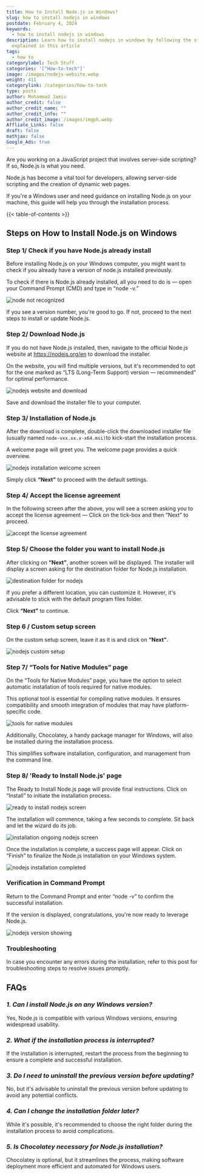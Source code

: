 ```yaml
---
title: How to Install Node.js in Windows?
slug: how to install nodejs in windows
postdate: February 4, 2024
keywords:
  - how to install nodejs in windows
description: Learn how to install nodejs in windows by following the steps
  explained in this article
tags:
  - how to
categorylabel: Tech Stuff
categories: '["How-to-tech"]'
image: /images/nodejs-website.webp
weight: 411
categorylink: /categories/how-to-tech
type: posts
author: Mohammad Jamiu
author_credit: false
author_credit_name: ""
author_credit_info: ""
author_credit_image: /images/imgph.webp
Affliate_Links: false
draft: false
mathjax: false
Google_Ads: true
---
```

Are you working on a JavaScript project that involves server-side scripting? If so, Node.js is what you need. 

Node.js has become a vital tool for developers, allowing server-side scripting and the creation of dynamic web pages.

If you're a Windows user and need guidance on installing Node.js on your machine, this guide will help you through the installation process.

{{< table-of-contents >}}

## **Steps on How to Install Node.js on Windows**

### Step 1/ Check if you have Node.js already install

Before installing Node.js on your Windows computer, you might want to check if you already have a version of node.js installed previously.

To check if there is Node.js already installed, all you need to do is — open your Command Prompt (CMD) and type in “node -v.”

![node not recognized](/images/node-not-recognized.webp "node not recognized")

If you see a version number, you're good to go. If not, proceed to the next steps to install or update Node.js.

### Step 2/ Download Node.js

If you do not have Node.js installed, then, navigate to the official Node.js website at <https://nodejs.org/en> to download the installer.

On the website, you will find multiple versions, but it's recommended to opt for the one marked as “LTS (Long-Term Support) version — recommended” for optimal performance.

![nodejs website and download](/images/nodejs-website.webp "nodejs website and download")

Save and download the installer file to your computer.

### Step 3/ Installation of Node.js

After the download is complete, double-click the downloaded installer file (usually named `node-vxx.xx.x-x64.msi)`to kick-start the installation process.

A welcome page will greet you. The welcome page provides a quick overview.

![nodejs installation welcome screen](/images/nodejs-welcome-screen.webp "nodejs installation welcome screen")

Simply click **“Next”** to proceed with the default settings.

### Step 4/ Accept the license agreement

In the following screen after the above, you will see a screen asking you to accept the license agreement — Click on the tick-box and then “Next” to proceed.

![accept the license agreement](/images/license-agreement-screen.webp "accept the license agreement")

### Step 5/ Choose the folder you want to install Node.js

After clicking on **“Next”**, another screen will be displayed. The installer will display a screen asking for the destination folder for Node.js installation.

![destination folder for nodejs](/images/destination-folder-for-nodejs-install.webp "destination folder for nodejs")

If you prefer a different location, you can customize it. However, it's advisable to stick with the default program files folder. 

Click **“Next”** to continue.

### Step 6 / Custom setup screen

On the custom setup screen, leave it as it is and click on **“Next”**.

![nodejs custom setup](/images/nodejs-custom-setup.webp "nodejs custom setup")

### Step 7/ “Tools for Native Modules” page

On the “Tools for Native Modules” page, you have the option to select automatic installation of tools required for native modules.

This optional tool is essential for compiling native modules. It ensures compatibility and smooth integration of modules that may have platform-specific code.

![tools for native modules](/images/native-modules-chocolatey-install.webp "tools for native modules")

Additionally, Chocolatey, a handy package manager for Windows, will also be installed during the installation process. 

This simplifies software installation, configuration, and management from the command line.

### Step 8/ 'Ready to Install Node.js' page

The Ready to Install Node.js page will provide final instructions. Click on “Install” to initiate the installation process.

![ready to install nodejs screen](/images/ready-to-install-nodejs-screen.webp "ready to install nodejs screen")

The installation will commence, taking a few seconds to complete. Sit back and let the wizard do its job.

![installation ongoing nodejs screen](/images/installing-ongoing.webp "installation ongoing nodejs screen")

Once the installation is complete, a success page will appear. Click on “Finish” to finalize the Node.js installation on your Windows system.

![nodejs installation completed](/images/nodejs-install-finished.webp "nodejs installation completed")

### **Verification in Command Prompt**

Return to the Command Prompt and enter “node -v” to confirm the successful installation. 

If the version is displayed, congratulations, you're now ready to leverage Node.js.

![nodejs version showing](/images/check-for-node-version-after-installation.webp "nodejs version showing")

### **Troubleshooting**

In case you encounter any errors during the installation, refer to this post for troubleshooting steps to resolve issues promptly.

## **FAQs**

### *1. Can I install Node.js on any Windows version?*

Yes, Node.js is compatible with various Windows versions, ensuring widespread usability.

### *2. What if the installation process is interrupted?*

If the installation is interrupted, restart the process from the beginning to ensure a complete and successful installation.

### *3. Do I need to uninstall the previous version before updating?*

No, but it's advisable to uninstall the previous version before updating to avoid any potential conflicts.

### *4. Can I change the installation folder later?*

While it's possible, it's recommended to choose the right folder during the installation process to avoid complications.

### *5. Is Chocolatey necessary for Node.js installation?*

Chocolatey is optional, but it streamlines the process, making software deployment more efficient and automated for Windows users.